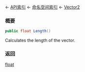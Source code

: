 ← [API索引](Api-Index) ← [命名空间索引](Namespace-Index) ← [Vector2](VRageMath.Vector2)

### 概要

```csharp
public float Length()
```

Calculates the length of the vector.

### 返回

[float](https://docs.microsoft.com/en-us/dotnet/api/System.Single?view=netframework-4.6)

